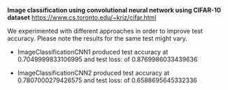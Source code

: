 
**Image classification using convolutional neural network using CIFAR-10 dataset**
https://www.cs.toronto.edu/~kriz/cifar.html

We experimented with different approaches in order to improve test accuracy. 
Please note the results for the same test might vary.

- ImageClassificationCNN1 produced test accuracy at 0.7049999833106995 and test loss: of 0.8769986033439636

- ImageClassificationCNN2 produced test accuracy at 0.7807000279426575 and test loss: of 0.6588695645332336
